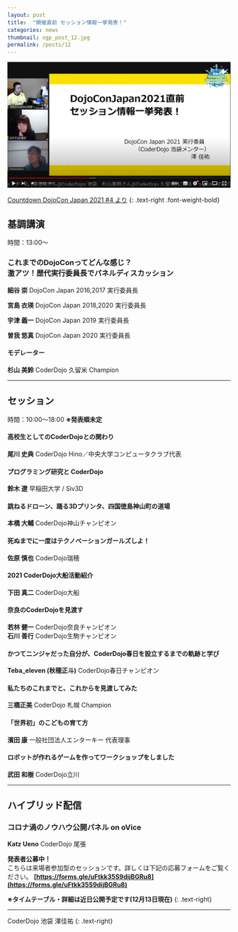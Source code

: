 ```yaml
---
layout: post
title:  "開催直前 セッション情報一挙発表！"
categories: news
thumbnail: ogp_post_12.jpg
permalink: /posts/12
---
```


![カウントダウン配信での様子](/img/post/sessioninfo.webp "カウントダウン配信での様子")


[Countdown DojoCon Japan 2021 #4 より](https://youtu.be/2VIMymUsfiE?t=835)
{: .text-right .font-weight-bold}

## 基調講演
時間：13:00〜

### これまでのDojoConってどんな感じ？<br>激アツ！歴代実行委員長でパネルディスカッション

**細谷 崇** DojoCon Japan 2016,2017 実行委員長

**宮島 衣瑛** DojoCon Japan 2018,2020 実行委員長

**宇津 義一** DojoCon Japan 2019 実行委員長

**曽我 悠真** DojoCon Japan 2020 実行委員長

#### モデレーター
**杉山 美鈴** CoderDojo 久留米 Champion

---

## セッション
時間：10:00〜18:00 **※発表順未定**

#### 高校生としてのCoderDojoとの関わり
**尾川 史典** CoderDojo Hino／中央大学コンピュータクラブ代表

#### プログラミング研究と CoderDojo
**鈴木 遼** 早稲田大学 / Siv3D　

#### 跳ねるドローン、踊る3Dプリンタ、四国徳島神山町の道場
**本橋 大輔** CoderDojo神山チャンピオン

#### 死ぬまでに一度はテクノベーションガールズしよ！
**佐原 慎也** CoderDojo瑞穂　

#### 2021 CoderDojo大船活動紹介
**下田 真二** CoderDojo大船

#### 奈良のCoderDojoを見渡す
**若林 健一** CoderDojo奈良チャンピオン
<br>
**石川 善行** CoderDojo生駒チャンピオン

#### かつてニンジャだった自分が、CoderDojo春日を設立するまでの軌跡と学び
**Teba_eleven (秋穂正斗)** CoderDojo春日チャンピオン

#### 私たちのこれまでと、これからを見渡してみた
**三橋正美** CoderDojo 札幌 Champion

#### 「世界初」のこどもの育て方
**濱田 康** 一般社団法人エンターキー 代表理事

#### ロボットが作れるゲームを作ってワークショップをしました
**武田 和樹** CoderDojo立川

---

## ハイブリッド配信

### コロナ渦のノウハウ公開パネル on oVice
**Katz Ueno** CoderDojo 尾張

**発表者公募中！**
<br>こちらは来場者参加型のセッションです。詳しくは下記の応募フォームをご覧ください。
**[https://forms.gle/uFtkk35S9dijBGRu8](https://forms.gle/uFtkk35S9dijBGRu8)**


**※タイムテーブル・詳細は近日公開予定です(12月13日現在)**
{: .text-right}

---

CoderDojo 池袋 澤佳祐
{: .text-right}
